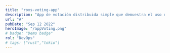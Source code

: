 ```yaml
---
title: "roxs-voting-app"
description: "App de votación distribuida simple que demuestra el uso de múltiples servicios orquestados con Docker Compose."
url: "#"
pubDate: "Sep 12 2022"
heroImage: "/appVoting.png"
# badge: "Demo badge"
rol: "DevOps"
# tags: ["rust","tokio"]
---
```


<!-- Lorem ipsum dolor sit amet, consectetur adipiscing elit, sed do eiusmod tempor
incididunt ut labore et dolore magna aliqua. Vitae ultricies leo integer
malesuada nunc vel risus commodo viverra. Adipiscing enim eu turpis egestas
pretium. Euismod elementum nisi quis eleifend quam adipiscing. In hac habitasse
platea dictumst vestibulum. Sagittis purus sit amet volutpat. Netus et malesuada
fames ac turpis egestas. Eget magna fermentum iaculis eu non diam phasellus
vestibulum lorem. Varius sit amet mattis vulputate enim. Habitasse platea
dictumst quisque sagittis. Integer quis auctor elit sed vulputate mi. Dictumst
quisque sagittis purus sit amet. -->
